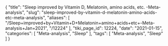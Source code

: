 {
    "title": "Sleep improved by Vitamin D, Melatonin, amino acids, etc. -Meta-analysis",
    "slug": "sleep-improved-by-vitamin-d-melatonin-amino-acids-etc-meta-analysis",
    "aliases": [
        "/Sleep+improved+by+Vitamin+D+Melatonin+amino+acids+etc+-Meta-analysis+Jan+2021",
        "/12224"
    ],
    "tiki_page_id": 12224,
    "date": "2021-01-15",
    "categories": [
        "Meta-analysis",
        "Sleep"
    ],
    "tags": [
        "Meta-analysis",
        "Sleep"
    ]
}